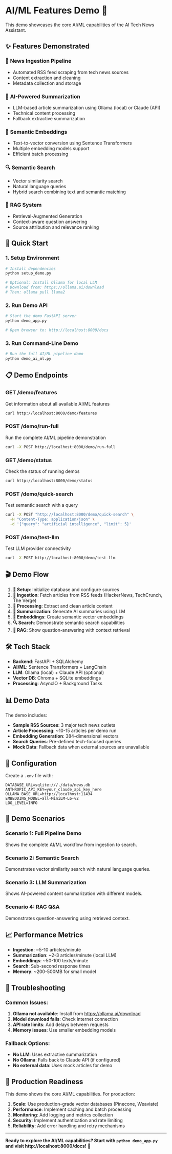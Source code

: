 # AI/ML Features Demo 🤖

This demo showcases the core AI/ML capabilities of the AI Tech News Assistant.

## ✨ Features Demonstrated

### 🔄 **News Ingestion Pipeline**
- Automated RSS feed scraping from tech news sources
- Content extraction and cleaning
- Metadata collection and storage

### 🧠 **AI-Powered Summarization**
- LLM-based article summarization using Ollama (local) or Claude (API)
- Technical content processing
- Fallback extractive summarization

### 🔮 **Semantic Embeddings**
- Text-to-vector conversion using Sentence Transformers
- Multiple embedding models support
- Efficient batch processing

### 🔍 **Semantic Search**
- Vector similarity search
- Natural language queries
- Hybrid search combining text and semantic matching

### 🎯 **RAG System**
- Retrieval-Augmented Generation
- Context-aware question answering
- Source attribution and relevance ranking

## 🚀 Quick Start

### 1. Setup Environment
```bash
# Install dependencies
python setup_demo.py

# Optional: Install Ollama for local LLM
# Download from: https://ollama.ai/download
# Then: ollama pull llama2
```

### 2. Run Demo API
```bash
# Start the demo FastAPI server
python demo_app.py

# Open browser to: http://localhost:8000/docs
```

### 3. Run Command-Line Demo
```bash
# Run the full AI/ML pipeline demo
python demo_ai_ml.py
```

## 📋 Demo Endpoints

### **GET /demo/features**
Get information about all available AI/ML features
```bash
curl http://localhost:8000/demo/features
```

### **POST /demo/run-full**
Run the complete AI/ML pipeline demonstration
```bash
curl -X POST http://localhost:8000/demo/run-full
```

### **GET /demo/status**
Check the status of running demos
```bash
curl http://localhost:8000/demo/status
```

### **POST /demo/quick-search**
Test semantic search with a query
```bash
curl -X POST "http://localhost:8000/demo/quick-search" \
  -H "Content-Type: application/json" \
  -d '{"query": "artificial intelligence", "limit": 5}'
```

### **POST /demo/test-llm**
Test LLM provider connectivity
```bash
curl -X POST http://localhost:8000/demo/test-llm
```

## 🎬 Demo Flow

1. **🔧 Setup**: Initialize database and configure sources
2. **📰 Ingestion**: Fetch articles from RSS feeds (HackerNews, TechCrunch, The Verge)
3. **🧹 Processing**: Extract and clean article content
4. **🤖 Summarization**: Generate AI summaries using LLM
5. **🔮 Embeddings**: Create semantic vector embeddings
6. **🔍 Search**: Demonstrate semantic search capabilities
7. **🎯 RAG**: Show question-answering with context retrieval

## 🛠️ Tech Stack

- **Backend**: FastAPI + SQLAlchemy
- **AI/ML**: Sentence Transformers + LangChain
- **LLM**: Ollama (local) + Claude API (optional)
- **Vector DB**: Chroma + SQLite embeddings
- **Processing**: AsyncIO + Background Tasks

## 📊 Demo Data

The demo includes:
- **Sample RSS Sources**: 3 major tech news outlets
- **Article Processing**: ~10-15 articles per demo run
- **Embedding Generation**: 384-dimensional vectors
- **Search Queries**: Pre-defined tech-focused queries
- **Mock Data**: Fallback data when external sources are unavailable

## 🔧 Configuration

Create a `.env` file with:
```env
DATABASE_URL=sqlite:///./data/news.db
ANTHROPIC_API_KEY=your_claude_api_key_here
OLLAMA_BASE_URL=http://localhost:11434
EMBEDDING_MODEL=all-MiniLM-L6-v2
LOG_LEVEL=INFO
```

## 🎯 Demo Scenarios

### Scenario 1: Full Pipeline Demo
Shows the complete AI/ML workflow from ingestion to search.

### Scenario 2: Semantic Search
Demonstrates vector similarity search with natural language queries.

### Scenario 3: LLM Summarization
Shows AI-powered content summarization with different models.

### Scenario 4: RAG Q&A
Demonstrates question-answering using retrieved context.

## 📈 Performance Metrics

- **Ingestion**: ~5-10 articles/minute
- **Summarization**: ~2-3 articles/minute (local LLM)
- **Embeddings**: ~50-100 texts/minute
- **Search**: Sub-second response times
- **Memory**: ~200-500MB for small model

## 🐛 Troubleshooting

### Common Issues:

1. **Ollama not available**: Install from https://ollama.ai/download
2. **Model download fails**: Check internet connection
3. **API rate limits**: Add delays between requests
4. **Memory issues**: Use smaller embedding models

### Fallback Options:

- **No LLM**: Uses extractive summarization
- **No Ollama**: Falls back to Claude API (if configured)
- **No external data**: Uses mock articles for demo

## 🎯 Production Readiness

This demo shows the core AI/ML capabilities. For production:

1. **Scale**: Use production-grade vector databases (Pinecone, Weaviate)
2. **Performance**: Implement caching and batch processing
3. **Monitoring**: Add logging and metrics collection
4. **Security**: Implement authentication and rate limiting
5. **Reliability**: Add error handling and retry mechanisms

---

**Ready to explore the AI/ML capabilities? Start with `python demo_app.py` and visit http://localhost:8000/docs!** 🚀
